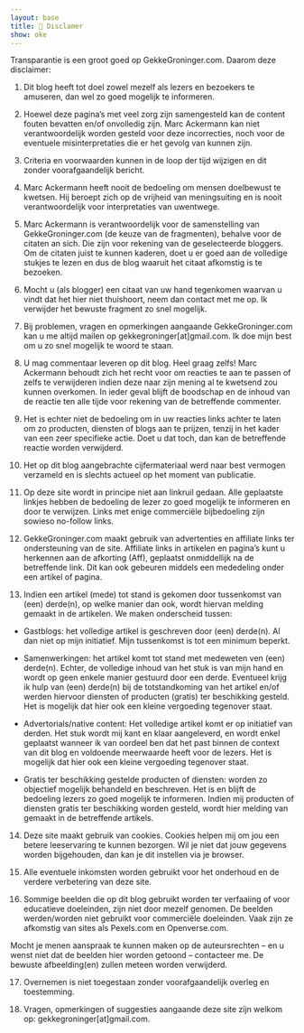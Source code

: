 ```yaml
---
layout: base
title: 📕 Disclamer
show: oke
---
```


Transparantie is een groot goed op GekkeGroninger.com. Daarom deze disclaimer:

1. Dit blog heeft tot doel zowel mezelf als lezers en bezoekers te amuseren, dan wel zo goed mogelijk te informeren.

2. Hoewel deze pagina’s met veel zorg zijn samengesteld kan de content fouten bevatten en/of onvolledig zijn. Marc Ackermann kan niet verantwoordelijk worden gesteld voor deze incorrecties, noch voor de eventuele misinterpretaties die er het gevolg van kunnen zijn.

3. Criteria en voorwaarden kunnen in de loop der tijd wijzigen en dit zonder voorafgaandelijk bericht.

4. Marc Ackermann heeft nooit de bedoeling om mensen doelbewust te kwetsen. Hij beroept zich op de vrijheid van meningsuiting en is nooit verantwoordelijk voor interpretaties van uwentwege.

5. Marc Ackermann is verantwoordelijk voor de samenstelling van GekkeGroninger.com (de keuze van de fragmenten), behalve voor de citaten an sich. Die zijn voor rekening van de geselecteerde bloggers. Om de citaten juist te kunnen kaderen, doet u er goed aan de volledige stukjes te lezen en dus de blog waaruit het citaat afkomstig is te bezoeken.

6. Mocht u (als blogger) een citaat van uw hand tegenkomen waarvan u vindt dat het hier niet thuishoort, neem dan contact met me op. Ik verwijder het bewuste fragment zo snel mogelijk.

7. Bij problemen, vragen en opmerkingen aangaande GekkeGroninger.com kan u me altijd mailen op gekkegroninger[at]gmail.com. Ik doe mijn best om u zo snel mogelijk te woord te staan.

8. U mag commentaar leveren op dit blog. Heel graag zelfs! Marc Ackermann behoudt zich het recht voor om reacties te aan te passen of zelfs te verwijderen indien deze naar zijn mening al te kwetsend zou kunnen overkomen. In ieder geval blijft de boodschap en de inhoud van de reactie ten alle tijde voor rekening van de betreffende commenter.

9. Het is echter niet de bedoeling om in uw reacties links achter te laten om zo producten, diensten of blogs aan te prijzen, tenzij in het kader van een zeer specifieke actie. Doet u dat toch, dan kan de betreffende reactie worden verwijderd.

10. Het op dit blog aangebrachte cijfermateriaal werd naar best vermogen verzameld en is slechts actueel op het moment van publicatie.

11. Op deze site wordt in principe niet aan linkruil gedaan. Alle geplaatste linkjes hebben de bedoeling de lezer zo goed mogelijk te informeren en door te verwijzen. Links met enige commerciële bijbedoeling zijn sowieso no-follow links.

12. GekkeGroninger.com maakt gebruik van advertenties en affiliate links ter ondersteuning van de site. Affiliate links in artikelen en pagina’s kunt u herkennen aan de afkorting (Aff), geplaatst onmiddellijk na de betreffende link. Dit kan ook gebeuren middels een mededeling onder een artikel of pagina.

13. Indien een artikel (mede) tot stand is gekomen door tussenkomst van (een) derde(n), op welke manier dan ook, wordt hiervan melding gemaakt in de artikelen. We maken onderscheid tussen:

* Gastblogs: het volledige artikel is geschreven door (een) derde(n). Al dan niet op mijn initiatief. Mijn tussenkomst is tot een minimum beperkt.

* Samenwerkingen: het artikel komt tot stand met medeweten ven (een) derde(n). Echter, de volledige inhoud van het stuk is van mijn hand en wordt op geen enkele manier gestuurd door een derde. Eventueel krijg ik hulp van (een) derde(n) bij de totstandkoming van het artikel en/of werden hiervoor diensten of producten (gratis) ter beschikking gesteld. Het is mogelijk dat hier ook een kleine vergoeding tegenover staat.

* Advertorials/native content: Het volledige artikel komt er op initiatief van derden. Het stuk wordt mij kant en klaar aangeleverd, en wordt enkel geplaatst wanneer ik van oordeel ben dat het past binnen de context van dit blog en voldoende meerwaarde heeft voor de lezers. Het is mogelijk dat hier ook een kleine vergoeding tegenover staat.

* Gratis ter beschikking gestelde producten of diensten: worden zo objectief mogelijk behandeld en beschreven. Het is en blijft de bedoeling lezers zo goed mogelijk te informeren. Indien mij producten of diensten gratis ter beschikking worden gesteld, wordt hier melding van gemaakt in de betreffende artikels.

14. Deze site maakt gebruik van cookies. Cookies helpen mij om jou een betere leeservaring te kunnen bezorgen. Wil je niet dat jouw gegevens worden bijgehouden, dan kan je dit instellen via je browser.

15. Alle eventuele inkomsten worden gebruikt voor het onderhoud en de verdere verbetering van deze site.

16. Sommige beelden die op dit blog gebruikt worden ter verfaaiing of voor educatieve doeleinden, zijn niet door mezelf genomen. De beelden werden/worden niet gebruikt voor commerciële doeleinden. Vaak zijn ze afkomstig van sites als Pexels.com en Openverse.com.

Mocht je menen aanspraak te kunnen maken op de auteursrechten – en u wenst niet dat de beelden hier worden getoond – contacteer me. De bewuste afbeelding(en) zullen meteen worden verwijderd.

17. Overnemen is niet toegestaan zonder voorafgaandelijk overleg en toestemming.

18. Vragen, opmerkingen of suggesties aangaande deze site zijn welkom op: gekkegroninger[at]gmail.com.